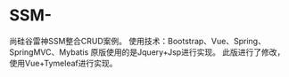 # SSM-
尚硅谷雷神SSM整合CRUD案例。
使用技术：Bootstrap、Vue、Spring、SpringMVC、Mybatis
原版使用的是Jquery+Jsp进行实现。
此版进行了修改，使用Vue+Tymeleaf进行实现。
